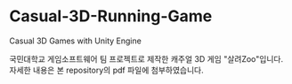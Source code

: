 # Casual-3D-Running-Game
Casual 3D Games with Unity Engine

국민대학교 게임소프트웨어 팀 프로젝트로 제작한 캐주얼 3D 게임 "살려Zoo"입니다.
자세한 내용은 본 repository의 pdf 파일에 첨부하였습니다.
